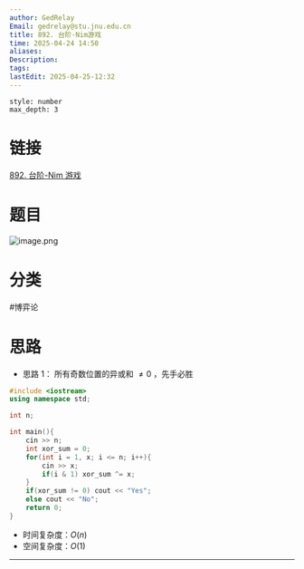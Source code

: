 ```yaml
---
author: GedRelay
Email: gedrelay@stu.jnu.edu.cn
title: 892. 台阶-Nim游戏
time: 2025-04-24 14:50
aliases: 
Description: 
tags: 
lastEdit: 2025-04-25-12:32
---
```


```toc
style: number
max_depth: 3
```

# 链接
[892. 台阶-Nim 游戏](https://www.acwing.com/problem/content/894/) 

# 题目
![image.png](https://ged-pic-bed.oss-cn-guangzhou.aliyuncs.com/img/202504241451174.png)


# 分类
#博弈论 

# 思路
- 思路 1：
所有奇数位置的异或和 ${\neq 0 }$ ，先手必胜

```cpp
#include <iostream>
using namespace std;

int n;

int main(){
    cin >> n;
    int xor_sum = 0;
    for(int i = 1, x; i <= n; i++){
        cin >> x;
        if(i & 1) xor_sum ^= x;
    }
    if(xor_sum != 0) cout << "Yes";
    else cout << "No";
    return 0;
}
```


- 时间复杂度：${O\left( n \right)  }$ 
- 空间复杂度：${O\left( 1 \right)  }$ 


---

